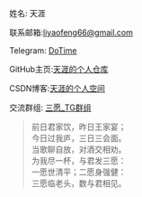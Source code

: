 

姓名: 天涯

联系邮箱:liyaofeng66@gmail.com

Telegram: [DoTime](https://t.me/DoTime)

GitHub主页:[天涯的个人仓库](https://github.com/tianyale)

CSDN博客:[天涯的个人空间](https://me.csdn.net/blog/qq_29267429)

交流群组: [三愿_TG群组](https://t.me/helloWorld233)

> 前日君家饮，昨日王家宴；  
> 今日过我庐，三日三会面。  
> 当歌聊自放，对酒交相劝。  
> 为我尽一杯，与君发三愿：  
> 一愿世清平；二愿身强健：  
> 三愿临老头，数与君相见。  







